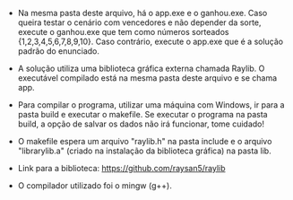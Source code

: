 - Na mesma pasta deste arquivo, há o app.exe e o ganhou.exe. Caso queira testar o cenário com vencedores e não depender da sorte,
execute o ganhou.exe que tem como números sorteados {1,2,3,4,5,6,7,8,9,10}. Caso contrário, execute o app.exe que é a solução padrão do 
enunciado.

- A solução utiliza uma biblioteca gráfica externa chamada Raylib. O executável compilado está na mesma pasta deste arquivo e se chama app.

- Para compilar o programa, utilizar uma máquina com Windows, ir para a pasta build e executar o makefile. Se executar o programa na pasta
build, a opção de salvar os dados não irá funcionar, tome cuidado!

- O makefile espera um arquivo "raylib.h" na pasta include e o arquivo "librarylib.a" (criado na instalação da biblioteca gráfica)
na pasta lib.

- Link para a biblioteca: https://github.com/raysan5/raylib

- O compilador utilizado foi o mingw (g++).

